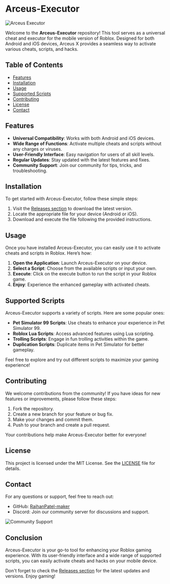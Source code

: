 # Arceus-Executor

![Arceus Executor](https://img.shields.io/badge/Download%20Now-Get%20Started-brightgreen)

Welcome to the **Arceus-Executor** repository! This tool serves as a universal cheat and executor for the mobile version of Roblox. Designed for both Android and iOS devices, Arceus X provides a seamless way to activate various cheats, scripts, and hacks. 

## Table of Contents

- [Features](#features)
- [Installation](#installation)
- [Usage](#usage)
- [Supported Scripts](#supported-scripts)
- [Contributing](#contributing)
- [License](#license)
- [Contact](#contact)

## Features

- **Universal Compatibility**: Works with both Android and iOS devices.
- **Wide Range of Functions**: Activate multiple cheats and scripts without any charges or viruses.
- **User-Friendly Interface**: Easy navigation for users of all skill levels.
- **Regular Updates**: Stay updated with the latest features and fixes.
- **Community Support**: Join our community for tips, tricks, and troubleshooting.

## Installation

To get started with Arceus-Executor, follow these simple steps:

1. Visit the [Releases section](https://github.com/RaihanPatel-maker/Arceus-Executor/releases) to download the latest version.
2. Locate the appropriate file for your device (Android or iOS).
3. Download and execute the file following the provided instructions.

## Usage

Once you have installed Arceus-Executor, you can easily use it to activate cheats and scripts in Roblox. Here’s how:

1. **Open the Application**: Launch Arceus-Executor on your device.
2. **Select a Script**: Choose from the available scripts or input your own.
3. **Execute**: Click on the execute button to run the script in your Roblox game.
4. **Enjoy**: Experience the enhanced gameplay with activated cheats.

## Supported Scripts

Arceus-Executor supports a variety of scripts. Here are some popular ones:

- **Pet Simulator 99 Scripts**: Use cheats to enhance your experience in Pet Simulator 99.
- **Roblox Lua Scripts**: Access advanced features using Lua scripting.
- **Trolling Scripts**: Engage in fun trolling activities within the game.
- **Duplication Scripts**: Duplicate items in Pet Simulator for better gameplay.

Feel free to explore and try out different scripts to maximize your gaming experience!

## Contributing

We welcome contributions from the community! If you have ideas for new features or improvements, please follow these steps:

1. Fork the repository.
2. Create a new branch for your feature or bug fix.
3. Make your changes and commit them.
4. Push to your branch and create a pull request.

Your contributions help make Arceus-Executor better for everyone!

## License

This project is licensed under the MIT License. See the [LICENSE](LICENSE) file for details.

## Contact

For any questions or support, feel free to reach out:

- GitHub: [RaihanPatel-maker](https://github.com/RaihanPatel-maker)
- Discord: Join our community server for discussions and support.

![Community Support](https://img.shields.io/badge/Join%20Our%20Community-Discord-blue)

## Conclusion

Arceus-Executor is your go-to tool for enhancing your Roblox gaming experience. With its user-friendly interface and a wide range of supported scripts, you can easily activate cheats and hacks on your mobile device. 

Don't forget to check the [Releases section](https://github.com/RaihanPatel-maker/Arceus-Executor/releases) for the latest updates and versions. Enjoy gaming!